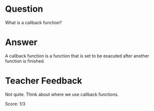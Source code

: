 # Question

What is a callback function?

# Answer
A callback function is a function that is set to be exacuted after another function is finished.

# Teacher Feedback

Not quite. Think about where we use callback functions.

Score: 1/3